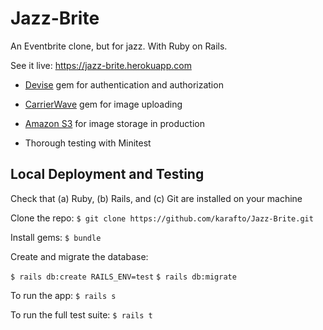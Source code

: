# Jazz-Brite

An Eventbrite clone, but for jazz. With Ruby on Rails.

See it live: https://jazz-brite.herokuapp.com

* [Devise](https://github.com/plataformatec/devise) gem for authentication and authorization

* [CarrierWave](https://github.com/carrierwaveuploader/carrierwave) gem for image uploading

* [Amazon S3](https://aws.amazon.com/s3/) for image storage in production

* Thorough testing with Minitest

## Local Deployment and Testing

Check that (a) Ruby, (b) Rails, and (c) Git are installed on your machine

Clone the repo: `$ git clone https://github.com/karafto/Jazz-Brite.git`

Install gems: `$ bundle`

Create and migrate the database:

`$ rails db:create RAILS_ENV=test`
`$ rails db:migrate`

To run the app: `$ rails s`

To run the full test suite: `$ rails t`
